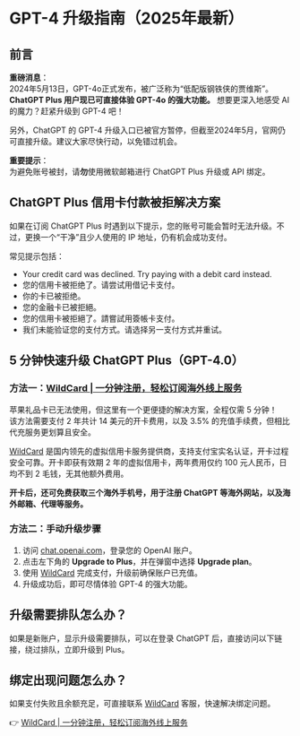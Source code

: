 # GPT-4 升级指南（2025年最新）

## 前言

**重磅消息**：  
2024年5月13日，GPT-4o正式发布，被广泛称为“低配版钢铁侠的贾维斯”。**ChatGPT Plus 用户现已可直接体验 GPT-4o 的强大功能。** 想要更深入地感受 AI 的魔力？赶紧升级到 GPT-4 吧！

另外，ChatGPT 的 GPT-4 升级入口已被官方暂停，但截至2024年5月，官网仍可直接升级。建议大家尽快行动，以免错过机会。

**重要提示**：  
为避免账号被封，请**勿**使用微软邮箱进行 ChatGPT Plus 升级或 API 绑定。

## ChatGPT Plus 信用卡付款被拒解决方案

如果在订阅 ChatGPT Plus 时遇到以下提示，您的账号可能会暂时无法升级。不过，更换一个“干净”且少人使用的 IP 地址，仍有机会成功支付。

常见提示包括：  
- Your credit card was declined. Try paying with a debit card instead.  
- 您的信用卡被拒绝了。请尝试用借记卡支付。  
- 你的卡已被拒绝。  
- 您的金融卡已被拒絕。  
- 您的信用卡被拒絕了。請嘗試用簽帳卡支付。  
- 我们未能验证您的支付方式。请选择另一支付方式并重试。

## 5 分钟快速升级 ChatGPT Plus（GPT-4.0）

### 方法一：[WildCard | 一分钟注册，轻松订阅海外线上服务](https://bbtdd.com/WildCard)

苹果礼品卡已无法使用，但这里有一个更便捷的解决方案，全程仅需 5 分钟！  
该方法需要支付 2 年共计 14 美元的开卡费用，以及 3.5% 的充值手续费，但相比代充服务更划算且安全。  

[WildCard](https://bbtdd.com/WildCard) 是国内领先的虚拟信用卡服务提供商，支持支付宝实名认证，开卡过程安全可靠。开卡即获有效期 2 年的虚拟信用卡，两年费用仅约 100 元人民币，日均不到 2 毛钱，无其他额外费用。  

**开卡后，还可免费获取三个海外手机号，用于注册 ChatGPT 等海外网站，以及海外邮箱、代理等服务。**

### 方法二：手动升级步骤

1. 访问 [chat.openai.com](https://chat.openai.com/)，登录您的 OpenAI 账户。  
2. 点击左下角的 **Upgrade to Plus**，并在弹窗中选择 **Upgrade plan**。  
3. 使用 [WildCard](https://bbtdd.com/WildCard) 完成支付，升级前确保账户已充值。  
4. 升级成功后，即可尽情体验 GPT-4 的强大功能。

## 升级需要排队怎么办？

如果是新账户，显示升级需要排队，可以在登录 ChatGPT 后，直接访问以下链接，绕过排队，立即升级到 Plus。

## 绑定出现问题怎么办？

如果支付失败且余额充足，可直接联系 [WildCard](https://bbtdd.com/WildCard) 客服，快速解决绑定问题。

👉 [WildCard | 一分钟注册，轻松订阅海外线上服务](https://bbtdd.com/WildCard)